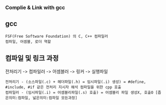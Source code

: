 ### Complie & Link with gcc

## gcc
```
FSF(Free Software Foundation) 의 C, C++ 컴파일러
컴파일, 어셈블, 로더 역할
```

## 컴파일 및 링크 과정

전처리기 -> 컴파일러 -> 어셈블러 -> 링커 -> 실행파일 

```
전처리기 - (소스파일(.c) + 헤더파일(.h) = 임시파일(.i) 생성) = #define, #include, #if 같은 전처리 지시자 해석 컴파일을 위한 cpp 호출
컴파일러 - (임시파일(.i) = 어셈블리파일(.s) 호출) = 어셈블리 파일 생성X, 호출O [좁은의미:컴파일, 넓은의미:컴파일 모든과정]  
```
